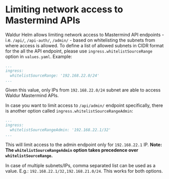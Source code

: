 # Limiting network access to Mastermind APIs

Waldur Helm allows limiting network access to Mastermind API endpoints - i.e. `/api/`, `/api-auth/`, `/admin/` - based on whitelisting the subnets from where access is allowed. To define a list of allowed subnets in CIDR format for the all the API endpoint, please use `ingress.whitelistSourceRange` option in `values.yaml`. Example:

```yaml
...
ingress:
  whitelistSourceRange: '192.168.22.0/24'
...
```

Given this value, only IPs from `192.168.22.0/24` subnet are able to access Waldur Mastermind APIs.

In case you want to limit access to `/api/admin/` endpoint specifically, there is another option called `ingress.whitelistSourceRangeAdmin`:

```yaml
...
ingress:
  whitelistSourceRangeAdmin: '192.168.22.1/32'
...
```

This will limit access to the admin endpoint only for `192.168.22.1` IP. **Note: The `whitelistSourceRangeAdmin` option takes precedence over `whitelistSourceRange`.**

In case of multiple subnets/IPs, comma separated list can be used as a value. E.g.: `192.168.22.1/32,192.168.21.0/24`. This works for both options.
